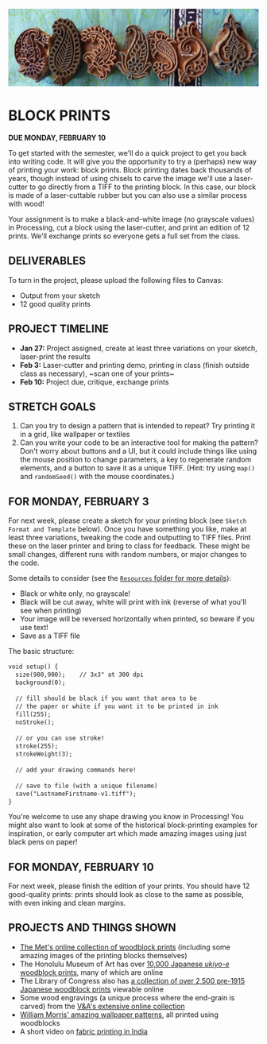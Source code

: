 ![A wooden printing block from India, used to make textiles](https://raw.githubusercontent.com/jeffThompson/CreativeProgramming2/master/Images/Week01_BlockPrinting/WoodenPrintingBlocks_India.jpg)

# BLOCK PRINTS

**DUE MONDAY, FEBRUARY 10**  

To get started with the semester, we'll do a quick project to get you back into writing code. It will give you the opportunity to try a (perhaps) new way of printing your work: block prints. Block printing dates back thousands of years, though instead of using chisels to carve the image we'll use a laser-cutter to go directly from a TIFF to the printing block. In this case, our block is made of a laser-cuttable rubber but you can also use a similar process with wood!

Your assignment is to make a black-and-white image (no grayscale values) in Processing, cut a block using the laser-cutter, and print an edition of 12 prints. We'll exchange prints so everyone gets a full set from the class.


## DELIVERABLES  
To turn in the project, please upload the following files to Canvas:  
* Output from your sketch  
* 12 good quality prints  


## PROJECT TIMELINE  
* **Jan 27:** Project assigned, create at least three variations on your sketch, laser-print the results  
* **Feb 3:** Laser-cutter and printing demo, printing in class (finish outside class as necessary), ~scan one of your prints~  
* **Feb 10:** Project due, critique, exchange prints  


## STRETCH GOALS  
1. Can you try to design a pattern that is intended to repeat? Try printing it in a grid, like wallpaper or textiles  
2. Can you write your code to be an interactive tool for making the pattern? Don't worry about buttons and a UI, but it could include things like using the mouse position to change parameters, a key to regenerate random elements, and a button to save it as a unique TIFF. (Hint: try using `map()` and `randomSeed()` with the mouse coordinates.)  


## FOR MONDAY, FEBRUARY 3  
For next week, please create a sketch for your printing block (see `Sketch Format and Template` below). Once you have something you like, make at least three variations, tweaking the code and outputting to TIFF files. Print these on the laser printer and bring to class for feedback. These might be small changes, different runs with random numbers, or major changes to the code.

Some details to consider (see the [`Resources` folder for more details](https://github.com/jeffThompson/CreativeProgramming2/blob/master/Resources/LaserCuttingRubberStamps.md)):  
* Black or white only, no grayscale!  
* Black will be cut away, white will print with ink (reverse of what you'll see when printing)  
* Your image will be reversed horizontally when printed, so beware if you use text!  
* Save as a TIFF file  

The basic structure:  

    void setup() {
      size(900,900);    // 3x3" at 300 dpi
      background(0);
  
      // fill should be black if you want that area to be
      // the paper or white if you want it to be printed in ink
      fill(255);
      noStroke();

      // or you can use stroke!
      stroke(255);
      strokeWeight(3);

      // add your drawing commands here!
  
      // save to file (with a unique filename)
      save("LastnameFirstname-v1.tiff");
    }

You're welcome to use any shape drawing you know in Processing! You might also want to look at some of the historical block-printing examples for inspiration, or early computer art which made amazing images using just black pens on paper!


## FOR MONDAY, FEBRUARY 10  
For next week, please finish the edition of your prints. You should have 12 good-quality prints: prints should look as close to the same as possible, with even inking and clean margins.


## PROJECTS AND THINGS SHOWN  
* [The Met's online collection of woodblock prints](https://www.metmuseum.org/art/collection/search#!?q=woodblock%20print&perPage=20&searchField=All&showOnly=withImage&sortBy=relevance&offset=0&pageSize=0) (including some amazing images of the printing blocks themselves)  
* The Honolulu Museum of Art has over [10,000 Japanese *ukiyo-e* woodblock prints](https://honolulumuseum.org/art/collections/5785-new-japanese-woodblock-prints), many of which are online  
* The Library of Congress also has [a collection of over 2,500 pre-1915 Japanese woodblock prints](https://www.loc.gov/collections/japanese-fine-prints-pre-1915) viewable online  
* Some wood engravings (a unique process where the end-grain is carved) from the [V&A's extensive online collection](https://collections.vam.ac.uk/search/?limit=15&narrow=1&quality=1&materialsearch=wood+engraving&technique%5B%5D=AAT53303&offset=0&slug=0)  
* [William Morris' amazing wallpaper patterns](https://www.vam.ac.uk/articles/william-morris-and-wallpaper-design), all printed using woodblocks    
* A short video on [fabric printing in India](https://www.youtube.com/watch?v=0qnKcpAgNEM)  

